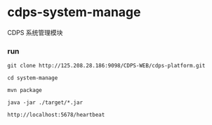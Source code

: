 # cdps-system-manage
CDPS 系统管理模块

### run

    git clone http://125.208.28.186:9098/CDPS-WEB/cdps-platform.git

    cd system-manage
    
    mvn package
    
    java -jar ./target/*.jar
    
    http://localhost:5678/heartbeat
    
